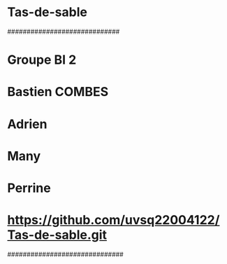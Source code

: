 # Tas-de-sable
#############################
# Groupe BI 2
# Bastien COMBES
# Adrien
# Many
# Perrine
# https://github.com/uvsq22004122/Tas-de-sable.git
##############################